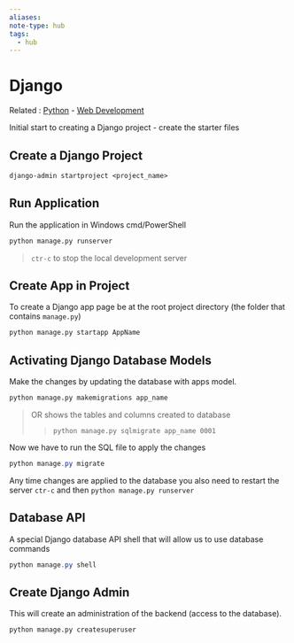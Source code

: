 ```yaml
---
aliases: 
note-type: hub
tags:
  - hub
---
```


# Django

Related : [Python](Python.md) - [Web Development](Web%20Development.md)

Initial start to creating a Django project - create the starter files

## Create a Django Project

```txt
django-admin startproject <project_name>
```

## Run Application

Run the application in Windows cmd/PowerShell

```cmd
python manage.py runserver
```

> `ctr-c` to stop the local development server

## Create App in Project

To create a Django app page be at the root project directory (the folder that contains `manage.py`)

```cmd
python manage.py startapp AppName
```

## Activating Django Database Models

Make the changes by updating the database with apps model.

```sh
python manage.py makemigrations app_name
```

> OR shows the tables and columns created to database
>
> > `python manage.py sqlmigrate app_name 0001`

Now we have to run the SQL file to apply the changes

```powershell
python manage.py migrate
```

Any time changes are applied to the database you also need to restart the server `ctr-c` and then `python manage.py runserver`

## Database API

A special Django database API shell that will allow us to use database commands

```powershell
python manage.py shell
```

## Create Django Admin

This will create an administration of the backend (access to the database).

```term
python manage.py createsuperuser
```
